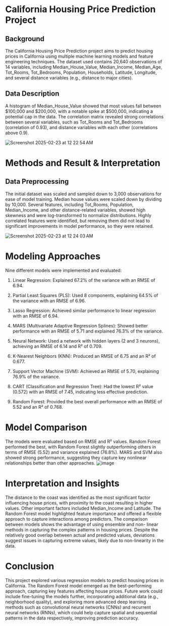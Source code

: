 # California Housing Price Prediction Project

## Background
The California Housing Price Prediction project aims to predict housing prices in
California using multiple machine learning models and feature engineering techniques.
The dataset used contains 20,640 observations of 14 variables, including
Median_House_Value, Median_Income, Median_Age, Tot_Rooms, Tot_Bedrooms,
Population, Households, Latitude, Longitude, and several distance variables (e.g.,
distance to major cities).

## Data Description
A histogram of Median_House_Value showed that most values fall between $100,000
and $200,000, with a notable spike at $500,000, indicating a potential cap in the data.
The correlation matrix revealed strong correlations between several variables, such as
Tot_Rooms and Tot_Bedrooms (correlation of 0.93), and distance variables with each
other (correlations above 0.9).

![Screenshot 2025-02-23 at 12 22 54 AM](https://github.com/user-attachments/assets/97524914-8692-49c7-8ef6-2dabc7c4c1e1)

# Methods and Result & Interpretation
## Data Preprocessing
The initial dataset was scaled and sampled down to 3,000 observations for ease of
model training. Median house values were scaled down by dividing by 10,000. Several
features, including Tot_Rooms, Population, Median_Income, and other distance-related
variables, showed high skewness and were log-transformed to normalize distributions.
Highly correlated features were identified, but removing them did not lead to significant
improvements in model performance, so they were retained.

![Screenshot 2025-02-23 at 12 24 03 AM](https://github.com/user-attachments/assets/4ba8662d-ca5e-4f1d-aefd-ad64766d07b6)


# Modeling Approaches
Nine different models were implemented and evaluated:
1) Linear Regression: Explained 67.2% of the variance with an RMSE of 6.94.


2) Partial Least Squares (PLS): Used 8 components, explaining 64.5% of the variance
with an RMSE of 6.96.

3) Lasso Regression: Achieved similar performance to linear regression with an RMSE
of 6.94.

4) MARS (Multivariate Adaptive Regression Splines): Showed better performance
with an RMSE of 5.71 and explained 76.3% of the variance.

5) Neural Network: Used a network with hidden layers (2 and 3 neurons), achieving an
RMSE of 6.14 and R² of 0.709.


6) K-Nearest Neighbors (KNN): Produced an RMSE of 6.75 and an R² of 0.677.

7) Support Vector Machine (SVM): Achieved an RMSE of 5.70, explaining 76.9% of
the variance.

8) CART (Classification and Regression Tree): Had the lowest R² value (0.572) with
an RMSE of 7.45, indicating less effective prediction.

9) Random Forest: Provided the best overall performance with an RMSE of 5.52 and
an R² of 0.768.

# Model Comparison
The models were evaluated based on RMSE and R² values. Random Forest performed
the best, with Random Forest slightly outperforming others in terms of RMSE (5.52) and
variance explained (76.8%). MARS and SVM also showed strong performance,
suggesting they capture key nonlinear relationships better than other approaches.
![image](https://github.com/user-attachments/assets/8b65e2e7-4801-4c7e-a7d2-efec692ee598)


# Interpretation and Insights
The distance to the coast was identified as the most significant factor influencing house
prices, with proximity to the coast resulting in higher values. Other important factors
included Median_Income and Latitude. The Random Forest model highlighted feature
importance and offered a flexible approach to capture interactions among predictors.
The comparison between models shows the advantage of using ensemble and non-
linear methods in capturing the complex patterns in housing prices. Despite the
relatively good overlap between actual and predicted values, deviations suggest issues
in capturing extreme values, likely due to non-linearity in the data.

# Conclusion
This project explored various regression models to predict housing prices in California.
The Random Forest model emerged as the best-performing approach, capturing key
features affecting house prices. Future work could include fine-tuning the models
further, incorporating additional data (e.g., neighborhood quality), and exploring more
advanced deep learning methods such as convolutional neural networks (CNNs) and
recurrent neural networks (RNNs), which could help capture spatial and sequential
patterns in the data respectively, improving prediction accuracy.
